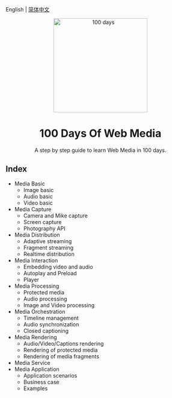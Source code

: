 
English | [简体中文](./README.md)

<p align="center">
  <img alt="100 days" src="https://user-images.githubusercontent.com/4392234/105186201-6c823400-5b6c-11eb-825d-c97a949233a2.png" width="250px">
</p>

<h1 align="center">
  100 Days Of Web Media
</h1>

<p align="center">
  A step by step guide to learn Web Media in 100 days.
</p>

## Index

- Media Basic
  - Image basic
  - Audio basic
  - Video basic
- Media Capture
  - Camera and Mike capture
  - Screen capture
  - Photography API
- Media Distribution
  - Adaptive streaming
  - Fragment streaming
  - Realtime distribution
- Media Interaction
  - Embedding video and audio
  - Autoplay and Preload
  - Player
- Media Processing
  - Protected media
  - Audio processing
  - Image and Video processing
- Media Orchestration
  - Timeline management
  - Audio synchronization
  - Closed captioning
- Media Rendering
  - Audio/Video/Captions rendering
  - Rendering of protected media
  - Rendering of media fragments
- Media Service
- Media Application
  - Application scenarios
  - Business case
  - Examples